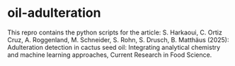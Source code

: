 # oil-adulteration
This repro contains the python scripts for the article: S. Harkaoui, C. Ortiz Cruz, A. Roggenland, M. Schneider, S. Rohn, S. Drusch, B. Matthäus (2025): Adulteration detection in cactus seed oil: Integrating analytical chemistry and machine learning approaches, Current Research in Food Science.
